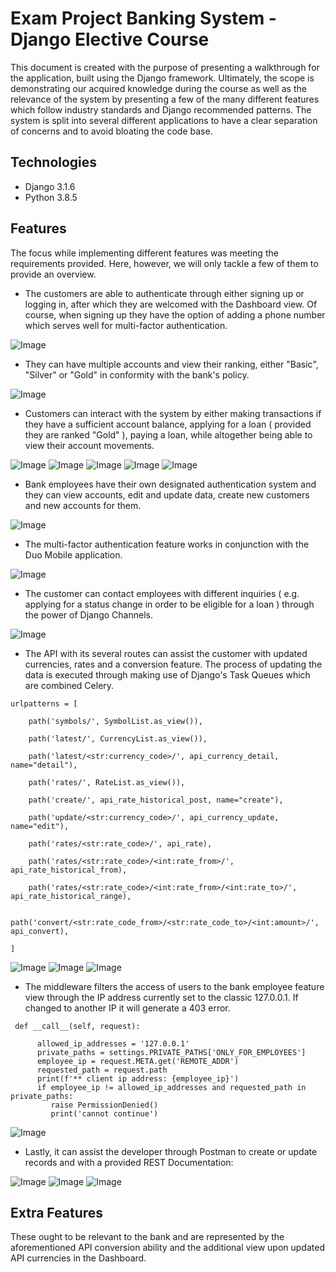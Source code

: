 # Exam Project Banking System - Django Elective Course 

This document is created with the purpose of presenting a walkthrough for the application, built using the Django framework. Ultimately, the scope is demonstrating our acquired knowledge during the course as well as the relevance of the system by presenting a few of the many different features which follow industry standards and Django recommended patterns. The system is split into several different applications to have a clear separation of concerns and to avoid bloating the code base.

## Technologies

- Django 3.1.6
- Python 3.8.5

## Features

The focus while implementing different features was meeting the requirements provided. Here, however, we will only tackle a few of them to provide an overview.

- The customers are able to authenticate through either signing up or logging in, after which they are welcomed with the Dashboard view. Of course, when signing up they have the option of adding a phone number which serves well for multi-factor authentication. 

![Image](./READMEGraphics/Dashboard.PNG)

- They can have multiple accounts and view their ranking, either "Basic", "Silver" or "Gold" in conformity with the bank's policy.

![Image](./READMEGraphics/Account_Overview.PNG)

- Customers can interact with the system by either making transactions if they have a sufficient account balance, applying for a loan ( provided they are ranked "Gold" ), paying a loan, while altogether being able to view their account movements.

![Image](./READMEGraphics/New_Transaction.PNG)
![Image](./READMEGraphics/Transaction_Confirmed.PNG)
![Image](./READMEGraphics/Transactions_List.PNG)
![Image](./READMEGraphics/Apply_Loan.PNG)
![Image](./READMEGraphics/Payment_Loan.PNG)

- Bank employees have their own designated authentication system and they can view accounts, edit and update data, create new customers and new accounts for them.

![Image](./READMEGraphics/View_All_Customers.PNG)

- The multi-factor authentication feature works in conjunction with the Duo Mobile application.

![Image](./READMEGraphics/MFA.PNG)

- The customer can contact employees with different inquiries ( e.g. applying for a status change in order to be eligible for a loan ) through the power of Django Channels.

![Image](./READMEGraphics/Chat.PNG)

- The API with its several routes can assist the customer with updated currencies, rates and a conversion feature. The process of updating the data is executed through making use of Django's Task Queues which are combined Celery.

```
urlpatterns = [

    path('symbols/', SymbolList.as_view()),

    path('latest/', CurrencyList.as_view()),

    path('latest/<str:currency_code>/', api_currency_detail, name="detail"),

    path('rates/', RateList.as_view()),

    path('create/', api_rate_historical_post, name="create"),

    path('update/<str:currency_code>/', api_currency_update, name="edit"),

    path('rates/<str:rate_code>/', api_rate),

    path('rates/<str:rate_code>/<int:rate_from>/', api_rate_historical_from),

    path('rates/<str:rate_code>/<int:rate_from>/<int:rate_to>/', api_rate_historical_range),

    path('convert/<str:rate_code_from>/<str:rate_code_to>/<int:amount>/', api_convert),

]
```

![Image](./READMEGraphics/API_Currency.PNG)
![Image](./READMEGraphics/API_Rates.PNG)
![Image](./READMEGraphics/API_Convert.PNG)

- The middleware filters the access of users to the bank employee feature view through the IP address currently set to the classic 127.0.0.1. If changed to another IP it will generate a 403 error.

```
 def __call__(self, request):
    
      allowed_ip_addresses = '127.0.0.1'
      private_paths = settings.PRIVATE_PATHS['ONLY_FOR_EMPLOYEES']
      employee_ip = request.META.get('REMOTE_ADDR')
      requested_path = request.path
      print(f'** client ip address: {employee_ip}')
      if employee_ip != allowed_ip_addresses and requested_path in private_paths:
         raise PermissionDenied()
         print('cannot continue')
```

![Image](./READMEGraphics/Middleware_403.PNG)

- Lastly, it can assist the developer through Postman to create or update records and with a provided REST Documentation:

![Image](./READMEGraphics/Slash_Create.PNG)
![Image](./READMEGraphics/Slash_Update.PNG)
![Image](./READMEGraphics/REST_Documentation.PNG)

## Extra Features

These ought to be relevant to the bank and are represented by the aforementioned API conversion ability and the additional view upon updated API currencies in the Dashboard.
